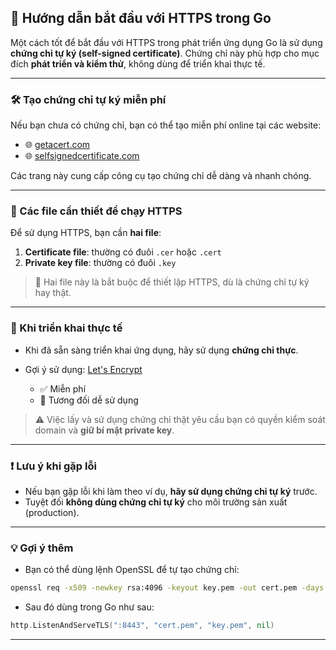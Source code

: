 ## 📜 Hướng dẫn bắt đầu với HTTPS trong Go

Một cách tốt để bắt đầu với HTTPS trong phát triển ứng dụng Go là sử dụng **chứng chỉ tự ký (self-signed certificate)**. Chứng chỉ này phù hợp cho mục đích **phát triển và kiểm thử**, không dùng để triển khai thực tế.

---

### 🛠 Tạo chứng chỉ tự ký miễn phí

Nếu bạn chưa có chứng chỉ, bạn có thể tạo miễn phí online tại các website:

- 🌐 [getacert.com](https://getacert.com)
- 🌐 [selfsignedcertificate.com](https://www.selfsignedcertificate.com)

Các trang này cung cấp công cụ tạo chứng chỉ dễ dàng và nhanh chóng.

---

### 📁 Các file cần thiết để chạy HTTPS

Để sử dụng HTTPS, bạn cần **hai file**:

1. **Certificate file**: thường có đuôi `.cer` hoặc `.cert`
2. **Private key file**: thường có đuôi `.key`

> 🔐 Hai file này là bắt buộc để thiết lập HTTPS, dù là chứng chỉ tự ký hay thật.

---

### 🚀 Khi triển khai thực tế

- Khi đã sẵn sàng triển khai ứng dụng, hãy sử dụng **chứng chỉ thực**.
- Gợi ý sử dụng: [Let's Encrypt](https://letsencrypt.org)

  - ✅ Miễn phí
  - 🔧 Tương đối dễ sử dụng

> ⚠️ Việc lấy và sử dụng chứng chỉ thật yêu cầu bạn có quyền kiểm soát domain và **giữ bí mật private key**.

---

### ❗ Lưu ý khi gặp lỗi

- Nếu bạn gặp lỗi khi làm theo ví dụ, **hãy sử dụng chứng chỉ tự ký** trước.
- Tuyệt đối **không dùng chứng chỉ tự ký** cho môi trường sản xuất (production).

---

### 💡 Gợi ý thêm

- Bạn có thể dùng lệnh OpenSSL để tự tạo chứng chỉ:

```bash
openssl req -x509 -newkey rsa:4096 -keyout key.pem -out cert.pem -days 365 -nodes
```

- Sau đó dùng trong Go như sau:

```go
http.ListenAndServeTLS(":8443", "cert.pem", "key.pem", nil)
```

---

